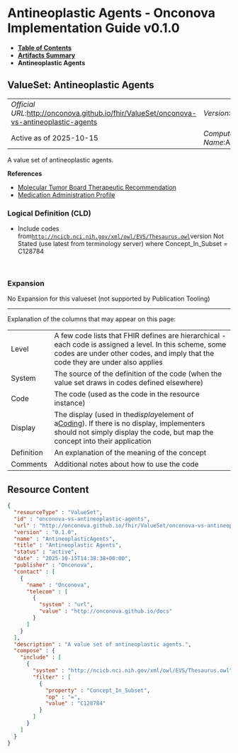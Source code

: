 # Antineoplastic Agents - Onconova Implementation Guide v0.1.0

* [**Table of Contents**](toc.md)
* [**Artifacts Summary**](artifacts.md)
* **Antineoplastic Agents**

## ValueSet: Antineoplastic Agents 

| | |
| :--- | :--- |
| *Official URL*:http://onconova.github.io/fhir/ValueSet/onconova-vs-antineoplastic-agents | *Version*:0.1.0 |
| Active as of 2025-10-15 | *Computable Name*:AntineoplasticAgents |

 
A value set of antineoplastic agents. 

 **References** 

* [Molecular Tumor Board Therapeutic Recommendation](StructureDefinition-onconova-ext-molecular-tumor-board-therapeutic-recommendation.md)
* [Medication Administration Profile](StructureDefinition-onconova-medication-administration.md)

### Logical Definition (CLD)

* Include codes from[`http://ncicb.nci.nih.gov/xml/owl/EVS/Thesaurus.owl`](http://terminology.hl7.org/6.5.0/CodeSystem-v3-nciThesaurus.html)version Not Stated (use latest from terminology server) where Concept_In_Subset = C128784

 

### Expansion

No Expansion for this valueset (not supported by Publication Tooling)

-------

 Explanation of the columns that may appear on this page: 

| | |
| :--- | :--- |
| Level | A few code lists that FHIR defines are hierarchical - each code is assigned a level. In this scheme, some codes are under other codes, and imply that the code they are under also applies |
| System | The source of the definition of the code (when the value set draws in codes defined elsewhere) |
| Code | The code (used as the code in the resource instance) |
| Display | The display (used in the*display*element of a[Coding](http://hl7.org/fhir/R4/datatypes.html#Coding)). If there is no display, implementers should not simply display the code, but map the concept into their application |
| Definition | An explanation of the meaning of the concept |
| Comments | Additional notes about how to use the code |



## Resource Content

```json
{
  "resourceType" : "ValueSet",
  "id" : "onconova-vs-antineoplastic-agents",
  "url" : "http://onconova.github.io/fhir/ValueSet/onconova-vs-antineoplastic-agents",
  "version" : "0.1.0",
  "name" : "AntineoplasticAgents",
  "title" : "Antineoplastic Agents",
  "status" : "active",
  "date" : "2025-10-15T14:38:38+00:00",
  "publisher" : "Onconova",
  "contact" : [
    {
      "name" : "Onconova",
      "telecom" : [
        {
          "system" : "url",
          "value" : "http://onconova.github.io/docs"
        }
      ]
    }
  ],
  "description" : "A value set of antineoplastic agents.",
  "compose" : {
    "include" : [
      {
        "system" : "http://ncicb.nci.nih.gov/xml/owl/EVS/Thesaurus.owl",
        "filter" : [
          {
            "property" : "Concept_In_Subset",
            "op" : "=",
            "value" : "C128784"
          }
        ]
      }
    ]
  }
}

```
